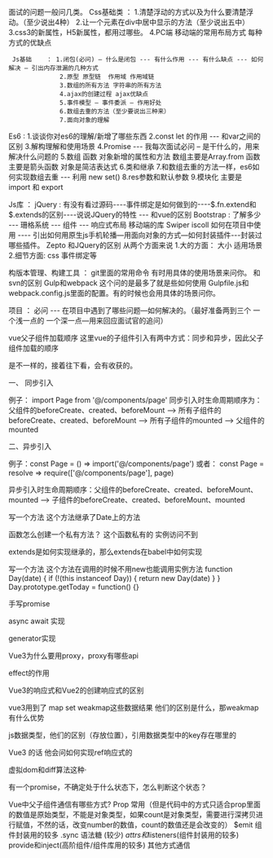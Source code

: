 
面试的问题一般问几类。
     Css基础类 ： 1.清楚浮动的方式以及为什么要清楚浮动。（至少说出4种）
                  2.让一个元素在div中居中显示的方法（至少说出五中）
                  3.css3的新属性，H5新属性，都用过哪些。
				  4.PC端 移动端的常用布局方式  每种方式的优缺点

     Js基础    ： 1.闭包(必问) – 什么是闭包 --- 有什么作用 --- 有什么缺点 --- 如何解决 – 引出内存泄漏的几种方式
                  2.原型 原型链  作用域 作用域链
                  3.数组的所有方法 字符串的所有方法
                  4.ajax的创建过程 ajax优缺点
                  5.事件模型 – 事件委派 – 作用好处
                  6.数组去重的方法（至少要说出三种来）
                  7.面向对象的理解

Es6 :   1.谈谈你对es6的理解/新增了哪些东西
        2.const let 的作用 --- 和var之间的区别
        3.解构理解和使用场景
        4.Promise --- 我每次面试必问 – 是干什么的，用来解决什么问题的
        5.数组 函数 对象新增的属性和方法 数组主要是Array.from 函数主要是箭头函数 对象是简洁表达式
        6.类和继承
        7.和数组去重的方法一样，es6如何实现数组去重 --- 利用 new set() 
        8.res参数和默认参数
        9.模块化 主要是 import 和 export

Js库 ： jQuery : 有没有看过源码----事件绑定是如何做到的----$.fn.extend和 $.extends的区别----说说JQuery的特性 --- 和vue的区别
       Bootstrap : 了解多少 --- 珊格系统 --- 组件 --- 响应式布局
       移动端的库
        Swiper iscoll 如何在项目中使用 ---- 引出如何用原生js手机轮播—用面向对象的方式—如何封装插件---封装过哪些插件。
       Zepto 和JQuery的区别  从两个方面来说 
            1.大的方面： 大小 适用场景 
            2.细节方面:  css  事件绑定等

构版本管理、构建工具 ： git里面的常用命令 有时用具体的使用场景来问你。
	和svn的区别
    Gulp和webpack 这个问的是最多了就是些如何使用 
    Gulpfile.js和webpack.config.js里面的配置。有的时候也会用具体的场景问你。
           

项目 ： 必问 --- 在项目中遇到了哪些问题—如何解决的。（最好准备两到三个 一个浅一点的 一个深一点—用来回应面试官的追问）

vue父子组件加载顺序
这里vue的子组件引入有两中方式：同步和异步，因此父子组件加载的顺序

是不一样的，接着往下看，会有收获的。

一、 同步引入

例子： import Page from '@/components/page'
同步引入时生命周期顺序为：父组件的beforeCreate、created、beforeMount --> 所有子组件的beforeCreate、created、beforeMount --> 所有子组件的mounted --> 父组件的mounted

二、异步引入

例子：const Page = () => import('@/components/page')
或者： const Page = resolve => require(['@/components/page'], page)

异步引入时生命周期顺序：父组件的beforeCreate、created、beforeMount、mounted --> 子组件的beforeCreate、created、beforeMount、mounted


写一个方法    这个方法继承了Date上的方法

函数怎么创建一个私有方法？
这个函数私有的  实例访问不到

extends是如何实现继承的，那么extends在babel中如何实现


写一个方法  这个方法在调用的时候不用new也能调用实例方法
function Day(date) {
    if (!(this instanceof Day)) {
        return new Day(date)
    }
}
Day.prototype.getToday = function() {}


手写promise

async   await  实现

generator实现

Vue3为什么要用proxy，proxy有哪些api

effect的作用

Vue3的响应式和Vue2的创建响应式的区别

vue3用到了 map  set  weakmap这些数据结果  他们的区别是什么，那weakmap有什么优势

js数据类型，他们的区别（存放位置），引用数据类型中的key存在哪里的

Vue3 的话   他会问如何实现ref响应式的

虚拟dom和diff算法这种·


有一个promise，不确定处于什么状态下，怎么判断这个状态？


Vue中父子组件通信有哪些方式?
Prop 常用（但是代码中的方式只适合prop里面的数值是原始类型，不能是对象类型，如果count是对象类型，需要进行深拷贝进行赋值，不然的话，改变number的数值，count的数值还是会改变的）
$emit 组件封装用的较多
.sync 语法糖  (较少)
$attrs和$listeners(组件封装用的较多)
provide和inject(高阶组件/组件库用的较多)
其他方式通信